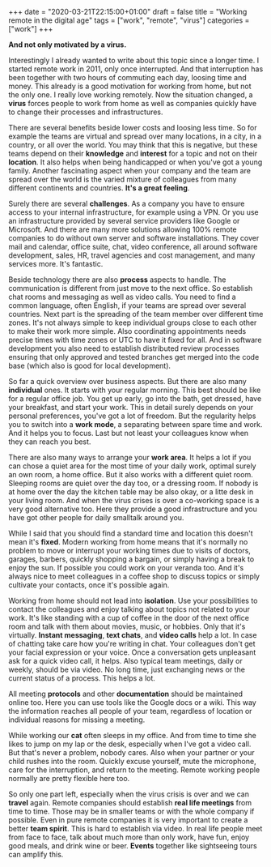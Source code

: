 +++
date = "2020-03-21T22:15:00+01:00"
draft = false
title = "Working remote in the digital age"
tags = ["work", "remote", "virus"]
categories = ["work"]
+++

**And not only motivated by a virus.**

Interestingly I already wanted to write about this topic since a longer time. I started remote work in 2011, only once interrupted. And that interruption has been together with two hours of commuting each day, loosing time and money. This already is a good motivation for working from home, but not the only one. I really love working remotely. Now the situation changed, a **virus** forces people to work from home as well as companies quickly have to change their processes and infrastructures.

There are several benefits beside lower costs and loosing less time. So for example the teams are virtual and spread over many locations, in a city, in a country, or all over the world. You may think that this is negative, but these teams depend on their **knowledge** and **interest** for a topic and not on their **location**. It also helps when being handicapped or when you've got a young family. Another fascinating aspect when your company and the team are spread over the world is the varied mixture of colleagues from many different continents and countries. **It's a great feeling**.

Surely there are several **challenges**. As a company you have to ensure access to your internal infrastructure, for example using a VPN. Or you use an infrastructure provided by several service providers like Google or Microsoft. And there are many more solutions allowing 100% remote companies to do without own server and software installations. They cover mail and calendar, office suite, chat, video conference, all around software development, sales, HR, travel agencies and cost management, and many services more. It's fantastic.

Beside technology there are also **process** aspects to handle. The communication is different from just move to the next office. So establish chat rooms and messaging as well as video calls. You need to find a common language, often English, if your teams are spread over several countries. Next part is the spreading of the team member over different time zones. It's not always simple to keep individual groups close to each other to make their work more simple. Also coordinating appointments needs precise times with time zones or UTC to have it fixed for all. And in software development you also need to establish distributed review processes ensuring that only approved and tested branches get merged into the code base (which also is good for local development).

So far a quick overview over business aspects. But there are also many **individual** ones. It starts with your regular morning. This best should be like for a regular office job. You get up early, go into the bath, get dressed, have your breakfast, and start your work. This in detail surely depends on your personal preferences, you've got a lot of freedom. But the regularity helps you to switch into a **work mode**, a separating between spare time and work. And it helps you to focus. Last but not least your colleagues know when they can reach you best.

There are also many ways to arrange your **work area**. It helps a lot if you can chose a quiet area for the most time of your daily work, optimal surely an own room, a home office. But it also works with a different quiet room. Sleeping rooms are quiet over the day too, or a dressing room. If nobody is at home over the day the kitchen table may be also okay, or a litte desk in your living room. And when the virus crises is over a co-working space is a very good alternative too. Here they provide a good infrastructure and you have got other people for daily smalltalk around you.

While I said that you should find a standard time and location this doesn't mean it's **fixed**. Modern working from home means that it's normally no problem to move or interrupt your working times due to visits of doctors, garages, barbers, quickly shopping a bargain, or simply having a break to enjoy the sun. If possible you could work on your veranda too. And it's always nice to meet colleagues in a coffee shop to discuss topics or simply cultivate your contacts, once it's possible again.

Working from home should not lead into **isolation**. Use your possibilities to contact the colleagues and enjoy talking about topics not related to your work. It's like standing with a cup of coffee in the door of the next office room and talk with them about movies, music, or hobbies. Only that it's virtually. **Instant messaging**, **text chats**, and **video calls** help a lot. In case of chatting take care how you're writing in chat. Your colleagues don't get your facial expression or your voice. Once a conversation gets unpleasant ask for a quick video call, it helps. Also typical team meetings, daily or weekly, should be via video. No long time, just exchanging news or the current status of a process. This helps a lot.

All meeting **protocols** and other **documentation** should be maintained online too. Here you can use tools like the Google docs or a wiki. This way the information reaches all people of your team, regardless of location or individual reasons for missing a meeting.

While working our **cat** often sleeps in my office. And from time to time she likes to jump on my lap or the desk, especially when I've got a video call. But that's never a problem, nobody cares. Also when your partner or your child rushes into the room. Quickly excuse yourself, mute the microphone, care for the interruption, and return to the meeting. Remote working people normally are pretty flexible here too.

So only one part left, especially when the virus crisis is over and we can **travel** again. Remote companies should establish **real life meetings** from time to time. Those may be in smaller teams or with the whole company if possible. Even in pure remote companies it is very important to create a better **team spirit**. This is hard to establish via video. In real life people meet from face to face, talk about much more than only work, have fun, enjoy good meals, and drink wine or beer. **Events** together like sightseeing tours can amplify this.

